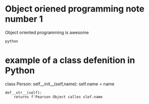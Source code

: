 # Object oriened programming note number 1

Object oriented programming  is awesome

```
python

```

# example of a class defenition in Python
class Person:
    self__init__(self,name):
        self.name = name
    
    def__str__(self):
        returns f'Pearson Object calles slef.name
        

